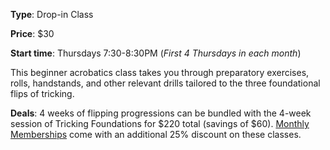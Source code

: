 **Type**: Drop-in Class

**Price**: $30

**Start time**: Thursdays 7:30-8:30PM (*First 4 Thursdays in each month*)

This beginner acrobatics class takes you through preparatory exercises, rolls, handstands, and other relevant drills tailored to the three foundational flips of tricking.  

**Deals**: 4 weeks of flipping progressions can be bundled with the 4-week session of Tricking Foundations for $220 total (savings of $60).  [Monthly Memberships](https://wwww.seattletricking.com/memberships) come with an additional 25% discount on these classes.